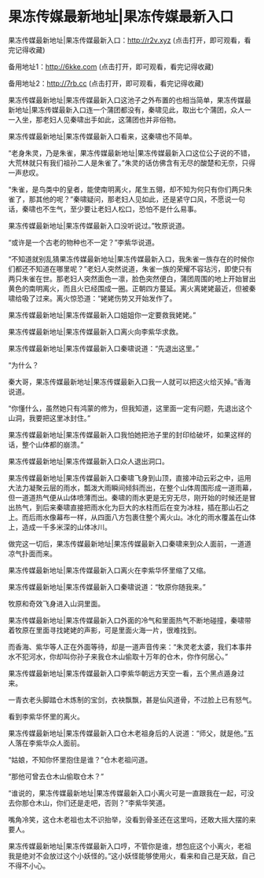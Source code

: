 # 果冻传媒最新地址|果冻传媒最新入口


果冻传媒最新地址|果冻传媒最新入口：http://r2v.xyz (点击打开，即可观看，看完记得收藏)

备用地址1：http://6kke.com (点击打开，即可观看，看完记得收藏)

备用地址2：http://7rb.cc (点击打开，即可观看，看完记得收藏)



果冻传媒最新地址|果冻传媒最新入口这池子之外布置的也相当简单，果冻传媒最新地址|果冻传媒最新入口连一个蒲团都没有，秦啸见此，取出七个蒲团，众人一一入坐，那老妇人见秦啸出手如此，这蒲团也并非俗物。

果冻传媒最新地址|果冻传媒最新入口看来，这秦啸也不简单。

“老身朱灵，乃是朱雀，果冻传媒最新地址|果冻传媒最新入口这位公子说的不错，大荒林就只有我们祖孙二人是朱雀了。”朱灵的话仿佛含有无尽的酸楚和无奈，只得一声悲叹。

“朱雀，是鸟类中的皇者，能使南明离火，尾生五翎，却不知为何只有你们两只朱雀了，那其他的呢？”秦啸疑问，那老妇人见如此，还是紧守口风，不愿说一句话，秦啸也不生气，至少要让老妇人松口，恐怕不是什么易事。

果冻传媒最新地址|果冻传媒最新入口没听说过。”牧原说道。

“或许是一个古老的物种也不一定？”李紫华说道。

“不知道就别乱猜果冻传媒最新地址|果冻传媒最新入口，我朱雀一族存在的时候你们都还不知道在哪里呢？”老妇人突然说道，朱雀一族的荣耀不容玷污，即使只有两只朱雀在世。那老妇人突然面色一凛，脸色突然便白，蒲团周围的地上开始冒出黄色的南明离火，而且火已经围成一圈。正朝四方蔓延。离火离姥姥最近，但被秦啸给吸了过来。离火惊恐道：“姥姥伤势又开始发作了。

果冻传媒最新地址|果冻传媒最新入口姐姐你一定要救我姥姥。”

果冻传媒最新地址|果冻传媒最新入口离火向李紫华求救。

果冻传媒最新地址|果冻传媒最新入口秦啸说道：“先退出这里。”

“为什么？

秦大哥，果冻传媒最新地址|果冻传媒最新入口我一人就可以把这火给灭掉。”香海说道。

“你懂什么，虽然她只有鸿蒙的修为，但我知道，这里面一定有问题，先退出这个山洞，我要把这里冰封住。”

果冻传媒最新地址|果冻传媒最新入口我怕她把池子里的封印给破坏，如果这样的话，整个山体都的崩溃。”

果冻传媒最新地址|果冻传媒最新入口众人退出洞口。

果冻传媒最新地址|果冻传媒最新入口秦啸飞身到山顶，直接冲动云彩之中，运用大法力凝聚云层的雨水，瓢泼大雨瞬间倾斜而出，在整个山体周围形成一道雨幕，但一道道热气便从山体喷薄而出。秦啸的雨水更是无穷无尽，刚开始的时候还是冒出热气，到后来秦啸直接把雨水化为巨大的水柱而后在变为冰柱，插在那山石之上。而后雨水像幕布一样，从四面八方包裹住整个离火山。冰化的雨水覆盖在山体上，造成一千多米深的山体冰川。

做完这一切后，果冻传媒最新地址|果冻传媒最新入口秦啸来到众人面前，一道道凉气扑面而来。

果冻传媒最新地址|果冻传媒最新入口离火在李紫华怀里缩了又缩。

果冻传媒最新地址|果冻传媒最新入口秦啸说道：“牧原你随我来。”

牧原和奇效飞身进入山洞里面。

果冻传媒最新地址|果冻传媒最新入口外面的冷气和里面热气不断地碰撞，秦啸带着牧原在里面寻找姥姥的声影，可是里面火海一片，很难找到。

而香海、紫华等人正在外面等待，却是一道声音传来：“朱灵老太婆，我们本事井水不犯河水，你却叫你孙子来我仓木山偷取十万年的仓木，你作何居心。”

果冻传媒最新地址|果冻传媒最新入口李紫华朝远方天空一看，五个黑点遁身过来。

一青衣老头脚踏仓木炼制的宝剑，衣袂飘飘，甚是仙风道骨，不过脸上已有怒气。

看到李紫华怀里的离火。

果冻传媒最新地址|果冻传媒最新入口仓木老祖身后的人说道：“师父，就是他。”五人落在李紫华众人面前。

“姑娘，不知你怀里抱住是谁？”仓木老祖问道。

“那他可曾去仓木山偷取仓木？”

“谁说的，果冻传媒最新地址|果冻传媒最新入口小离火可是一直跟我在一起，可没去你那仓木山，你们还是走吧，否则？”李紫华笑道。

嘴角冷笑，这仓木老祖也太不识抬举，没看到骨圣还在这里吗，还敢大摇大摆的来要人。

果冻传媒最新地址|果冻传媒最新入口哼，不管你是谁，想包庇这个小离火，老祖我是绝对不会放过这个小妖怪的。”这小妖怪能够使用火，看来和自己是天敌，自己不得不小心。
